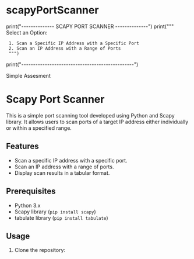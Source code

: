 ﻿# scapyPortScanner

print("-------------- SCAPY PORT SCANNER --------------")
print("""
     Select an Option:
     
     1. Scan a Specific IP Address with a Specific Port
     2. Scan an IP Address with a Range of Ports
     """)
print("------------------------------------------------")

Simple Assesment

# Scapy Port Scanner

This is a simple port scanning tool developed using Python and Scapy library. It allows users to scan ports of a target IP address either individually or within a specified range.

## Features

- Scan a specific IP address with a specific port.
- Scan an IP address with a range of ports.
- Display scan results in a tabular format.

## Prerequisites

- Python 3.x
- Scapy library (`pip install scapy`)
- tabulate library (`pip install tabulate`)

## Usage

1. Clone the repository:

